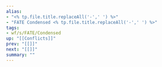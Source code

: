 ```yaml
---
alias:
- "<% tp.file.title.replaceAll('-',' ') %>"
- "FATE Condensed <% tp.file.title.replaceAll('-',' ') %>"
tags:
- wf/s/FATE/Condensed
up: "[[Conflicts]]"
prev: "[[]]"
next: "[[]]"
summary: ""
---
```

